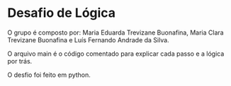 # Desafio de Lógica

O grupo é composto por: Maria Eduarda Trevizane Buonafina, Maria Clara Trevizane Buonafina e Luís Fernando Andrade da Silva.  

O arquivo main é o código comentado para explicar cada passo e a lógica por trás.  

O desfio foi feito em python.
